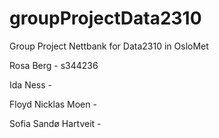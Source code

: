 # groupProjectData2310

Group Project Nettbank for Data2310 in OsloMet

Rosa Berg - s344236

Ida Ness -

Floyd Nicklas Moen -

Sofia Sandø Hartveit -
